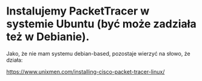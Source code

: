 # Instalujemy PacketTracer w systemie Ubuntu (być może zadziała też w Debianie).

Jako, że nie mam systemu debian-based, pozostaje wierzyć na słowo, że działa:

https://www.unixmen.com/installing-cisco-packet-tracer-linux/

